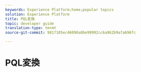 ```yaml
---
keywords: Experience Platform;home;popular topics
solution: Experience Platform
title: PQL変換
topic: developer guide
translation-type: tm+mt
source-git-commit: 9817105ec46098a8be99992cc6a962b9a7a696fc

---
```



# PQL変換
